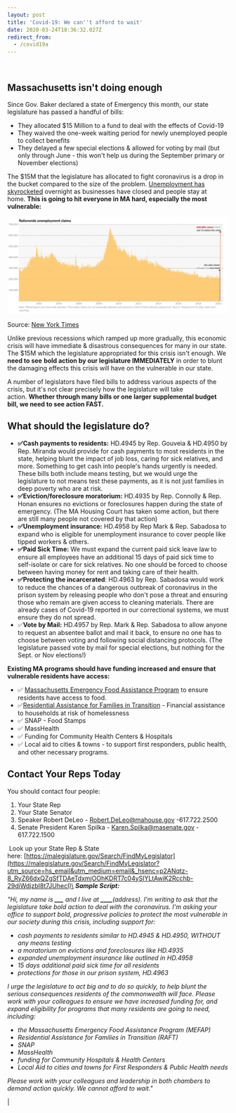 ```yaml
---
layout: post
title: 'Covid-19: We can''t afford to wait'
date: 2020-03-24T18:36:32.027Z
redirect_from:
  - /covid19a
---
```

![]()

## Massachusetts isn't doing enough

Since Gov. Baker declared a state of Emergency this month, our state legislature has passed a handful of bills:

* They allocated $15 Million to a fund to deal with the effects of Covid-19
* They waived the one-week waiting period for newly unemployed people to collect benefits
* They delayed a few special elections & allowed for voting by mail (but only through June - this won't help us during the September primary or November elections)

The $15M that the legislature has allocated to fight coronavirus is a drop in the bucket compared to the size of the problem. [Unemployment has skyrocketed](https://www.nytimes.com/interactive/2020/03/19/upshot/coronavirus-jobless-claims-states.html?utm_source=hs_email&utm_medium=email&_hsenc=p2ANqtz-8_RyZ66dxQZgSfTDAeTdxmjOOhKDRT7c04ySIYLtAwiK2Rcchb-29diWdjzbI8t7JUhecI) overnight as businesses have closed and people stay at home. **This is going to hit everyone in MA hard, especially the most vulnerable:**

![Unemployment during Covid-19](/img/covidunemployment.jpg)

Source: [New York Times](https://www.nytimes.com/interactive/2020/03/19/upshot/coronavirus-jobless-claims-states.html?utm_source=hs_email&utm_medium=email&_hsenc=p2ANqtz-8_RyZ66dxQZgSfTDAeTdxmjOOhKDRT7c04ySIYLtAwiK2Rcchb-29diWdjzbI8t7JUhecI)

Unlike previous recessions which ramped up more gradually, this economic crisis will have immediate & disastrous consequences for many in our state. The $15M which the legislature appropriated for this crisis isn't enough. We **need to see** **bold action by our legislature IMMEDIATELY** in order to blunt the damaging effects this crisis will have on the vulnerable in our state.

A number of legislators have filed bills to address various aspects of the crisis, but it's not clear precisely how the legislature will take action. **Whether through many bills or one larger supplemental budget bill, we need to see action FAST.**

## What should the legislature do?

* **✅Cash payments to residents:** HD.4945 by Rep. Gouveia & HD.4950 by Rep. Miranda would provide for cash payments to most residents in the state, helping blunt the impact of job loss, caring for sick relatives, and more. Something to get cash into people's hands urgently is needed. These bills both include means testing, but we would urge the legislature to not means test these payments, as it is not just families in deep poverty who are at risk.
* **✅Eviction/foreclosure moratorium:** HD.4935 by Rep. Connolly & Rep. Honan ensures no evictions or foreclosures happen during the state of emergency. (The MA Housing Court has taken some action, but there are still many people not covered by that action)
* **✅Unemployment insurance:** HD.4958 by Rep Mark & Rep. Sabadosa to expand who is eligible for unemployment insurance to cover people like tipped workers & others.
* **✅Paid Sick Time:** We must expand the current paid sick leave law to ensure all employees have an additional 15 days of paid sick time to self-isolate or care for sick relatives. No one should be forced to choose between having money for rent and taking care of their health.
* **✅Protecting the incarcerated**: HD.4963 by Rep. Sabadosa would work to reduce the chances of a dangerous outbreak of coronavirus in the prison system by releasing people who don't pose a threat and ensuring those who remain are given access to cleaning materials. There are already cases of Covid-19 reported in our correctional systems, we must ensure they do not spread.
* ✅**Vote by Mail:** HD.4957 by Rep. Mark & Rep. Sabadosa to allow anyone to request an absentee ballot and mail it back, to ensure no one has to choose between voting and following social distancing protocols. (The legislature passed vote by mail for special elections, but nothing for the Sept. or Nov elections!)

**Existing MA programs should have funding increased and ensure that vulnerable residents have access:**

* ✅ [Massachusetts Emergency Food Assistance Program](https://www.mass.gov/service-details/massachusetts-emergency-food-assistance-program-mefap?utm_source=hs_email&utm_medium=email&_hsenc=p2ANqtz-8_RyZ66dxQZgSfTDAeTdxmjOOhKDRT7c04ySIYLtAwiK2Rcchb-29diWdjzbI8t7JUhecI) to ensure residents have access to food. 
* ✅[Residential Assistance for Families in Transition](https://www.mass.gov/service-details/learn-about-residential-assistance-for-families-in-transition-raft?utm_source=hs_email&utm_medium=email&_hsenc=p2ANqtz-8_RyZ66dxQZgSfTDAeTdxmjOOhKDRT7c04ySIYLtAwiK2Rcchb-29diWdjzbI8t7JUhecI) - Financial assistance to households at risk of homelessness
* ✅ SNAP - Food Stamps
* ✅ MassHealth 
* ✅ Funding for Community Health Centers & Hospitals
* ✅ Local aid to cities & towns - to support first responders, public health, and other necessary programs.

## Contact Your Reps Today

You should contact four people:

1. Your State Rep
2. Your State Senator
3. Speaker Robert DeLeo - [Robert.DeLeo@mahouse.gov](mailto:Robert.DeLeo@mahouse.gov) -617.722.2500
4. Senate President Karen Spilka - [Karen.Spilka@masenate.gov](mailto:Karen.Spilka@masenate.gov) - 617.722.1500

 Look up your State Rep & State here: [https://malegislature.gov/Search/FindMyLegislator](https://malegislature.gov/Search/FindMyLegislator?utm_source=hs_email&utm_medium=email&_hsenc=p2ANqtz-8_RyZ66dxQZgSfTDAeTdxmjOOhKDRT7c04ySIYLtAwiK2Rcchb-29diWdjzbI8t7JUhecI)\
***Sample Script:***

*"Hi, my name is **___** and I live at **\_\_\_\_**(address). I'm writing to ask that the legislature take bold action to deal with the coronavirus. I'm asking your office to support bold, progressive policies to protect the most vulnerable in our society during this crisis, including support for:*

* *cash payments to residents similar to HD.4945 & HD.4950, WITHOUT any means testing*
* *a moratorium on evictions and foreclosures like HD.4935*
* *expanded unemployment insurance like outlined in HD.4958*
* *15 days additional paid sick time for all residents*
* *protections for those in our prison system, HD.4963*

*I urge the legislature to act big and to do so quickly, to help blunt the serious consequences residents of the commonwealth will face. Please work with your colleagues to ensure we have increased funding for, and expand eligibility for programs that many residents are going to need, including:*

* *the Massachusetts Emergency Food Assistance Program (MEFAP)*
* *Residential Assistance for Families in Transition (RAFT)*
* *SNAP*
* *MassHealth*
* *funding for Community Hospitals & Health Centers*
* *Local Aid to cities and towns for First Responders & Public Health needs*

*Please work with your colleagues and leadership in both chambers to demand action quickly. We cannot afford to wait."*

\|
